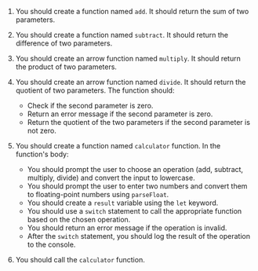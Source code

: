 1. You should create a function named `add`. It should return the sum of two parameters.

2. You should create a function named `subtract`. It should return the difference of two parameters.

3. You should create an arrow function named `multiply`. It should return the product of two parameters.

4. You should create an arrow function named `divide`. It should return the quotient of two parameters. The function should:
    - Check if the second parameter is zero.
    - Return an error message if the second parameter is zero.
    - Return the quotient of the two parameters if the second parameter is not zero.

5. You should create a function named `calculator` function. In the function's body:
    - You should prompt the user to choose an operation (add, subtract, multiply, divide) and convert the input to lowercase.
    - You should prompt the user to enter two numbers and convert them to floating-point numbers using `parseFloat`.
    - You should create a `result` variable using the `let` keyword.
    - You should use a `switch` statement to call the appropriate function based on the chosen operation.
    - You should return an error message if the operation is invalid.
    - After the `switch` statement, you should log the result of the operation to the console.

6. You should call the `calculator` function.